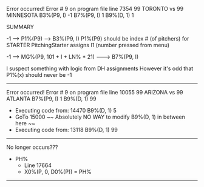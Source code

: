 
Error occurred! 
Error # 9 on program file line 7354 
99 TORONTO vs 99 MINNESOTA
B3%(P9, I) -1 
B7%(P9, I)  1 
B9%(D, 1)   1 


SUMMARY

-1 --> P1%(P9) --> B3%(P9, I)
	P1%(P9) should be index # (of pitchers) for STARTER
	PitchingStarter assigns I1 (number pressed from menu)

-1 --> MG%(P9, 101 + I + LN% * 21) ---> B7%(P9, I)

I suspect something with logic from DH assignments
However it's odd that P1%(x) should never be -1

________________________________________


Error occurred! 
Error # 9 on program file line 10055 
99 ARIZONA vs 99 ATLANTA
B7%(P9, I)  1 
B9%(D, 1)   99 


- Executing code from:  14470 
	B9%(D, 1)   5
- GoTo 15000
~~ Absolutely NO WAY to modify B9%(D, 1) in between here ~~
- Executing code from:  13118 
	B9%(D, 1)   99 

________________________________________

No longer occurs???

- PH%
	- Line 17664
	- X0%(P, 0, D0%(P)) = PH%

________________________________________

